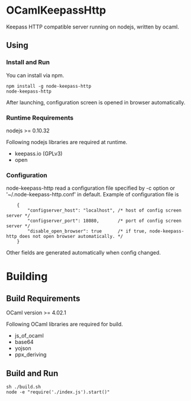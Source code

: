 OCamlKeepassHttp
================

Keepass HTTP compatible server running on nodejs, written by ocaml.

## Using
### Install and Run
You can install via npm.

    npm install -g node-keepass-http
    node-keepass-http

After launching, configuration screen is opened in browser automatically. 

### Runtime Requirements
nodejs >= 0.10.32

Following nodejs libraries are required at runtime.

 - keepass.io (GPLv3)
 - open

### Configuration
node-keepass-http read a configuration file specified by -c option or '~/.node-keepass-http.conf' in default. Example of configuration file is
```
    {
        "configserver_host": "localhost", /* host of config screen server */
        "configserver_port": 18080,       /* port of config screen server */
        "disable_open_browser": true      /* if true, node-keepass-http does not open browser automatically. */
    }
```

Other fields are generated automatically when config changed. 

# Building
## Build Requirements
OCaml version >= 4.02.1

Following OCaml libraries are required for build.

- js\_of\_ocaml
- base64
- yojson
- ppx\_deriving

## Build and Run
    sh ./build.sh
    node -e "require('./index.js').start()"

